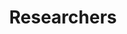 ---
layout: member
title: Researchers
name: "Thales Darlan Reis Macêdo"
nickname: "thalesmacedo1"
role: "Master's student"
photo: /assets/images/members/thales-macedo.jpg
email: "thalesmacedo1@live.com"
social_links:
- name: Linkedin
  url: "https://www.linkedin.com/in/thalesmacedo1"
- name: GitHub
  url: "github.com/thalesmacedo1"
- name: ORCID
  url: "https://orcid.org/0000-0002-8956-5854"
bio: "I hold a Bachelor's degree in Science and Technology from the Federal University of Bahia and am currently pursuing my Master's degree at the same institution, which I began in 2025. With professional experience in banking and payment systems, I have developed a strong foundation in financial technology solutions. My academic focus centers on software engineering and software architecture, where I am deepening my expertise to design and build scalable, robust systems."
research_interests:
  - "Software Architecture"
  - "Software Engineering"
education:
- degree: "MSc. in Computer Science"
  institution: "Federal University of Bahia, Brazil"
  year: "2026"
- degree: "B.Sc. in Science and Technology"
  institution: "Federal University of Bahia, Brazil"
  year: "2021"
current_research: "Currently, my academic focus centers on Domain-Driven Design (DDD) and Internet of Things (IoT) technologies. I am exploring how DDD principles can be applied to create well-structured, maintainable software architectures for IoT ecosystems, where complex business domains meet distributed device networks."
---